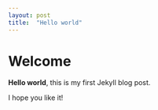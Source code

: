 ```yaml
---
layout: post
title:  "Hello world"
---
```


# Welcome

**Hello world**, this is my first Jekyll blog post.

I hope you like it!